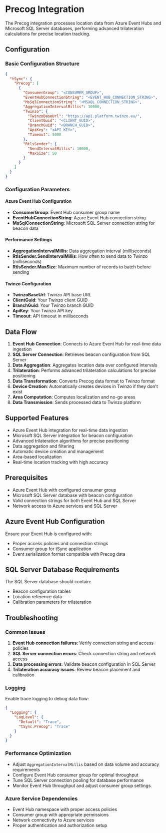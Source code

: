 # Precog Integration

The Precog integration processes location data from Azure Event Hubs and Microsoft SQL Server databases, performing advanced trilateration calculations for precise location tracking.

## Configuration

### Basic Configuration Structure

```json
{
  "tSync": {
    "Precog": [
      {
        "ConsumerGroup": "<CONSUMER_GROUP>",
        "EventHubConnectionString": "<EVENT_HUB_CONNECTION_STRING>",
        "MsSqlConnectionString": "<MSXQL_CONNECTION_STRING>",
        "AggregationIntervalMillis": 10000,
        "Twinzo": {
          "TwinzoBaseUrl": "https://api.platform.twinzo.eu/",
          "ClientGuid": "<CLIENT_GUID>",
          "BranchGuid": "<BRANCH_GUID>",
          "ApiKey": "<API_KEY>",
          "Timeout": 5000
        },
        "RtlsSender": {
          "SendIntervalMillis": 10000,
          "MaxSize": 50
        }
      }
    ]
  }
}
```

### Configuration Parameters

#### Azure Event Hub Configuration
- **ConsumerGroup**: Event Hub consumer group name
- **EventHubConnectionString**: Azure Event Hub connection string
- **MsSqlConnectionString**: Microsoft SQL Server connection string for beacon data

#### Performance Settings
- **AggregationIntervalMillis**: Data aggregation interval (milliseconds)
- **RtlsSender.SendIntervalMillis**: How often to send data to Twinzo (milliseconds)
- **RtlsSender.MaxSize**: Maximum number of records to batch before sending

#### Twinzo Configuration
- **TwinzoBaseUrl**: Twinzo API base URL
- **ClientGuid**: Your Twinzo client GUID
- **BranchGuid**: Your Twinzo branch GUID
- **ApiKey**: Your Twinzo API key
- **Timeout**: API timeout in milliseconds

## Data Flow

1. **Event Hub Connection**: Connects to Azure Event Hub for real-time data ingestion
2. **SQL Server Connection**: Retrieves beacon configuration from SQL Server
3. **Data Aggregation**: Aggregates location data over configured intervals
4. **Trilateration**: Performs advanced trilateration calculations for precise positioning
5. **Data Transformation**: Converts Precog data format to Twinzo format
6. **Device Creation**: Automatically creates devices in Twinzo if they don't exist
7. **Area Computation**: Computes localization and no-go areas
8. **Data Transmission**: Sends processed data to Twinzo platform

## Supported Features

- Azure Event Hub integration for real-time data ingestion
- Microsoft SQL Server integration for beacon configuration
- Advanced trilateration algorithms for precise positioning
- Data aggregation and filtering
- Automatic device creation and management
- Area-based localization
- Real-time location tracking with high accuracy

## Prerequisites

- Azure Event Hub with configured consumer group
- Microsoft SQL Server database with beacon configuration
- Valid connection strings for both Event Hub and SQL Server
- Network access to Azure services and SQL Server

## Azure Event Hub Configuration

Ensure your Event Hub is configured with:
- Proper access policies and connection strings
- Consumer group for tSync application
- Event serialization format compatible with Precog data

## SQL Server Database Requirements

The SQL Server database should contain:
- Beacon configuration tables
- Location reference data
- Calibration parameters for trilateration

## Troubleshooting

### Common Issues

1. **Event Hub connection failures**: Verify connection string and access policies
2. **SQL Server connection errors**: Check connection string and network access
3. **Data processing errors**: Validate beacon configuration in SQL Server
4. **Trilateration accuracy issues**: Review beacon placement and calibration

### Logging

Enable trace logging to debug data flow:
```json
{
  "Logging": {
    "LogLevel": {
      "Default": "Trace",
      "tSync.Precog": "Trace"
    }
  }
}
```

### Performance Optimization

- Adjust `AggregationIntervalMillis` based on data volume and accuracy requirements
- Configure Event Hub consumer group for optimal throughput
- Tune SQL Server connection pooling for database performance
- Monitor Event Hub throughput and adjust consumer group settings

### Azure Service Dependencies

- Event Hub namespace with proper access policies
- Consumer group with appropriate permissions
- Network connectivity to Azure services
- Proper authentication and authorization setup 
